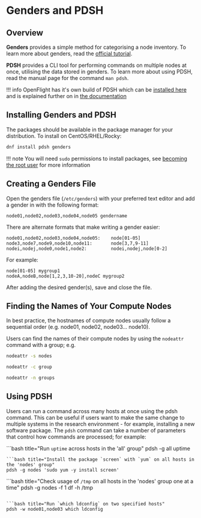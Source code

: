 # Genders and PDSH

## Overview

**Genders** provides a simple method for categorising a node inventory. To learn more about genders, read the [official tutorial](https://github.com/chaos/genders/blob/master/TUTORIAL).

**PDSH** provides a CLI tool for performing commands on multiple nodes at once, utilising the data stored in genders. To learn more about using PDSH, read the manual page for the command `man pdsh`.

!!! info
    OpenFlight has it's own build of PDSH which can be [installed here](../../flight-environment/get-flight/install.md#flight-admin-tools) and is explained further on in [the documentation](../../flight-environment/use-flight/flight-admin-tools/pdsh.md)

## Installing Genders and PDSH

The packages should be available in the package manager for your distribution. To install on CentOS/RHEL/Rocky:

```bash
dnf install pdsh genders
```

!!! note
    You will need `sudo` permissions to install packages, see [becoming the root user](cli-basics/becoming-root.md) for more information

## Creating a Genders File

Open the genders file (`/etc/genders`) with your preferred text editor and add a gender in with the following format:

```
node01,node02,node03,node04,node05 gendername
```

There are alternate formats that make writing a gender easier:

```
node01,node02,node03,node04,node05:    node[01-05]
node3,node7,node9,node10,node11:       node[3,7,9-11]
nodei,nodej,node0,node1,node2:         nodei,nodej,node[0-2]
```

For example:

```
node[01-05] mygroup1
nodeA,nodeB,node[1,2,3,10-20],nodeC mygroup2
```

After adding the desired gender(s), save and close the file.

## Finding the Names of Your Compute Nodes

In best practice, the hostnames of compute nodes usually follow a sequential order (e.g. node01, node02, node03... node10).

Users can find the names of their compute nodes by using the `nodeattr` command with a group; e.g.

```bash title="Show a space-separated list of hosts in the group 'nodes'"
nodeattr -s nodes
```

```bash title="Show a comma-separated list of hosts in the group 'group'"
nodeattr -c group
```

```bash title="Show a newline-separate list of hosts in the group 'groups'"
nodeattr -n groups
```

## Using PDSH

Users can run a command across many hosts at once using the pdsh command. This can be useful if users want to make the same change to multiple systems in the research environment - for example, installing a new software package. The `pdsh` command can take a number of parameters that control how commands are processed; for example:

```bash title="Run `uptime` across hosts in the 'all' group" 
pdsh -g all uptime
```
```bash title="Install the package `screen` with `yum` on all hosts in the 'nodes' group"
pdsh -g nodes 'sudo yum -y install screen'
```

```bash title="Check usage of `/tmp` on all hosts in the 'nodes' group one at a time"
pdsh -g nodes -f 1 df -h /tmp
```

```bash title="Run `which ldconfig` on two specified hosts"
pdsh -w node01,node03 which ldconfig
```
